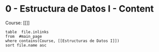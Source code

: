 # 0 - Estructura de Datos I - Content

Course: [[]]

```dataview
table  file.inlinks
from  #main_page 
where contains(Course, [[Estructuras de Datos I]])
sort file.name asc
```

